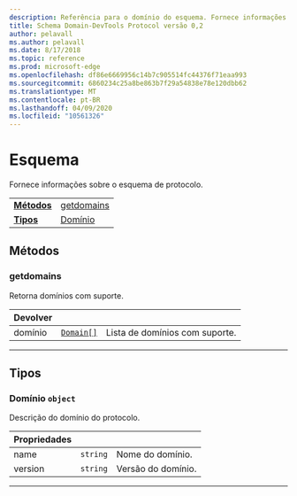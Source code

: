 ```yaml
---
description: Referência para o domínio do esquema. Fornece informações sobre o esquema de protocolo.
title: Schema Domain-DevTools Protocol versão 0,2
author: pelavall
ms.author: pelavall
ms.date: 8/17/2018
ms.topic: reference
ms.prod: microsoft-edge
ms.openlocfilehash: df86e6669956c14b7c905514fc44376f71eaa993
ms.sourcegitcommit: 6860234c25a8be863b7f29a54838e78e120dbb62
ms.translationtype: MT
ms.contentlocale: pt-BR
ms.lasthandoff: 04/09/2020
ms.locfileid: "10561326"
---
```

# Esquema
Fornece informações sobre o esquema de protocolo.

| | |
|-|-|
| [**Métodos**](#methods) | [getdomains](#getdomains) |
| [**Tipos**](#types) | [Domínio](#domain) |
## Métodos

### getdomains
Retorna domínios com suporte.

<table>
    <thead>
        <tr>
            <th>Devolver</th>
            <th></th>
            <th></th>
        </tr>
    </thead>
    <tbody>
        <tr>
            <td>domínio</td>
            <td><a href="#domain"><code class="flyout">Domain[]</code></a></td>
            <td>Lista de domínios com suporte.</td>
        </tr>
    </tbody>
</table>
</p>

---

## Tipos

### <a name="domain"></a> Domínio `object`

Descrição do domínio do protocolo.

<table>
    <thead>
        <tr>
            <th>Propriedades</th>
            <th></th>
            <th></th>
        </tr>
    </thead>
    <tbody>
        <tr>
            <td>name</td>
            <td><code class="flyout">string</code></td>
            <td>Nome do domínio.</td>
        </tr>
        <tr>
            <td>version</td>
            <td><code class="flyout">string</code></td>
            <td>Versão do domínio.</td>
        </tr>
    </tbody>
</table>
</p>

---
